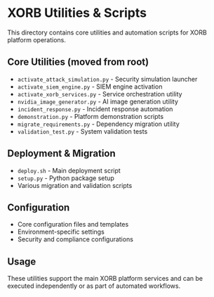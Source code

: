 # XORB Utilities & Scripts

This directory contains core utilities and automation scripts for XORB platform operations.

## Core Utilities (moved from root)
- `activate_attack_simulation.py` - Security simulation launcher
- `activate_siem_engine.py` - SIEM engine activation
- `activate_xorb_services.py` - Service orchestration utility
- `nvidia_image_generator.py` - AI image generation utility
- `incident_response.py` - Incident response automation
- `demonstration.py` - Platform demonstration scripts
- `migrate_requirements.py` - Dependency migration utility
- `validation_test.py` - System validation tests

## Deployment & Migration
- `deploy.sh` - Main deployment script
- `setup.py` - Python package setup
- Various migration and validation scripts

## Configuration
- Core configuration files and templates
- Environment-specific settings
- Security and compliance configurations

## Usage
These utilities support the main XORB platform services and can be executed independently or as part of automated workflows.
